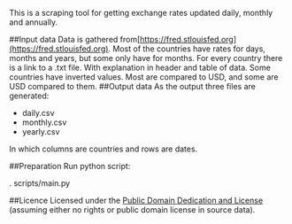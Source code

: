 This is a scraping tool for getting exchange rates updated daily, monthly and annually.

##Input data
Data is gathered from[https://fred.stlouisfed.org](https://fred.stlouisfed.org).
Most of the countries have rates for days, months and years, but some only have for months.
For every country there is a link to a .txt file. With explanation in header and table of data.
Some countries have inverted values. Most are compared to USD, and some are USD compared to them.
##Output data
As the output three files are generated:

* daily.csv
* monthly.csv
* yearly.csv

In which columns are countries and rows are dates.

##Preparation
Run python script:

  . scripts/main.py

##Licence
Licensed under the [Public Domain Dedication and License][pddl] (assuming
either no rights or public domain license in source data).

[pddl]: http://opendatacommons.org/licenses/pddl/1.0/